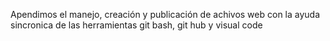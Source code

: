 Apendimos el manejo, creación y publicación de achivos web con la ayuda sincronica de las herramientas git bash, 
git hub y visual code
